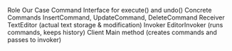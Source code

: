 Role	        Our Case
Command	    Interface for execute() and undo()
Concrete    Commands	InsertCommand, UpdateCommand, DeleteCommand
Receiver	TextEditor (actual text storage & modification)
Invoker	    EditorInvoker (runs commands, keeps history)
Client	    Main method (creates commands and passes to invoker)